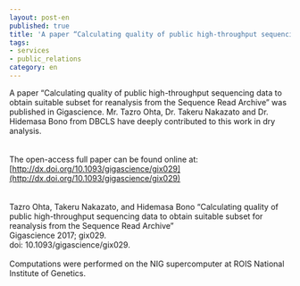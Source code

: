 ```yaml
---
layout: post-en
published: true
title: 'A paper “Calculating quality of public high-throughput sequencing data to obtain suitable subset for reanalysis from the Sequence Read Archive” was published in Gigascience.'
tags:
- services
- public_relations
category: en
---
```

A paper “Calculating quality of public high-throughput sequencing data to obtain suitable subset for reanalysis from the Sequence Read Archive” was published in Gigascience.
Mr. Tazro Ohta, Dr. Takeru Nakazato and Dr. Hidemasa Bono from DBCLS have deeply contributed to this work in dry analysis.  
<br />
<br />
The open-access full paper can be found online at:  
[http://dx.doi.org/10.1093/gigascience/gix029](http://dx.doi.org/10.1093/gigascience/gix029)  
<br />
<br />
Tazro Ohta, Takeru Nakazato, and Hidemasa Bono
“Calculating quality of public high-throughput sequencing data to obtain suitable subset for reanalysis from the Sequence Read Archive”  
Gigascience 2017; gix029.  
doi: 10.1093/gigascience/gix029.  
<br />
Computations were performed on the NIG supercomputer at ROIS National Institute of Genetics.